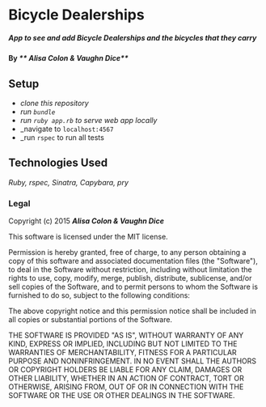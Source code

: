# Bicycle Dealerships

##### App to see and add Bicycle Dealerships and the bicycles that they carry


#### By _** Alisa Colon & Vaughn Dice**_

## Setup

* _clone this repository_
* _run `bundle`_
* _run `ruby app.rb` to serve web app locally_
* _navigate to `localhost:4567`
* _run `rspec` to run all tests

## Technologies Used

_Ruby, rspec, Sinatra, Capybara, pry_

### Legal

Copyright (c) 2015 **_Alisa Colon & Vaughn Dice_**

This software is licensed under the MIT license.

Permission is hereby granted, free of charge, to any person obtaining a copy
of this software and associated documentation files (the "Software"), to deal
in the Software without restriction, including without limitation the rights
to use, copy, modify, merge, publish, distribute, sublicense, and/or sell
copies of the Software, and to permit persons to whom the Software is
furnished to do so, subject to the following conditions:

The above copyright notice and this permission notice shall be included in
all copies or substantial portions of the Software.

THE SOFTWARE IS PROVIDED "AS IS", WITHOUT WARRANTY OF ANY KIND, EXPRESS OR
IMPLIED, INCLUDING BUT NOT LIMITED TO THE WARRANTIES OF MERCHANTABILITY,
FITNESS FOR A PARTICULAR PURPOSE AND NONINFRINGEMENT. IN NO EVENT SHALL THE
AUTHORS OR COPYRIGHT HOLDERS BE LIABLE FOR ANY CLAIM, DAMAGES OR OTHER
LIABILITY, WHETHER IN AN ACTION OF CONTRACT, TORT OR OTHERWISE, ARISING FROM,
OUT OF OR IN CONNECTION WITH THE SOFTWARE OR THE USE OR OTHER DEALINGS IN
THE SOFTWARE.
